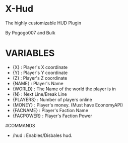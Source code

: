 # X-Hud
The highly customizable HUD Plugin

By Pogogo007 and Bulk

# VARIABLES
* {X} : Player's X coordinate
* {Y} : Player's Y coordinate
* {Z} : Player's Z coordinate
* {NAME} : Player's Name
* {WORLD} : The Name of the world the player is in
* {N} : Next Line/Break Line
* {PLAYERS} : Number of players online
* {MONEY} : Player's money. (Must have EconomyAPI)
* {FACNAME} : Player's Faction Name
* {FACPOWER} : Player's Faction Power

#COMMANDS
* /hud : Enables/Disbales hud.
